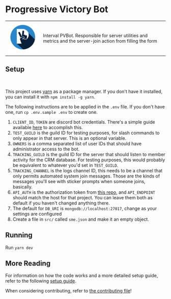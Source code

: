 <h1>Progressive Victory Bot</h1>
<div>
  <table style="width: 100%; border: none;" cellspacing="0" cellpadding="0" border="0">
  <tr>
    <td>
      <a href="https://progressivevictory.win/">
        <img src="assets/badge.png" width="200" alt="PV Badge" />
      </a>
    </td>
    <td rowspan="3">
      Interval PVBot. Responsible for server utilities and metrics and the server-join action from filling the form
    </td>
  </tr>
</table>
  <h2>
    Setup
  </h2>
  <p align="center">
    <img src="https://github.com/Progressive-Victory/crm-bot/actions/workflows/main.yml/badge.svg" alt>
  </p>
  <p>
    This project uses <a href="https://yarnpkg.com/">yarn</a> as a package manager. If you don't have it installed, you can install it with <code>npm install -g yarn</code>.
  </p>
  <p>
    The following instructions are to be applied in the <code>.env</code> file. If you don't have one, run <code>cp .env.sample .env</code> to create one.
  </p>
  <ol>
    <li>
      <code>CLIENT_ID</code>, <code>TOKEN</code> are discord bot credentials. There's a simple guide available <a href="https://discordjs.guide/preparations/setting-up-a-bot-application.html#creating-your-bot">here</a> to accomplish this.
    </li>
    <li>
      <code>TEST_GUILD</code> is the guild ID for testing purposes, for slash commands to only appear in that server. This is an optional variable.
    </li>
    <li><code>OWNERS</code> is a comma separated list of user IDs that should have administrator access to the bot.</li>
    <li>
      <code>TRACKING_GUILD</code> is the guild ID for the server that should listen to member activity for the CRM database. For testing purposes, this would probably be equivalent to whatever you'd set in <code>TEST_GUILD</code>.
    </li>
    <li>
      <code>TRACKING_CHANNEL</code> is the logs channel ID, this needs to be a channel that only permits automated system join messages. Those are the kinds of messages you'll see with sticker prompts when someone joins, basically.
    </li>
    <li>
      <code>API_AUTH</code> is the authorization token from <a href="https://github.com/Progressive-Victory/crm-backend/blob/main/.env.sample">this repo</a>, and <code>API_ENDPOINT</code> should match the host for that project. You can leave them both as default if you haven't changed anything there.</li>
    <li>The default for <code>DB_URI</code> is <code>mongodb://localhost:27017</code>, change as your settings are configured</li>
    <li>
      Create a file in <code>src/</code> called <code>sme.json</code> and make it an empty object.
    </li>
  </ol>
  <h2>
    Running
  </h2>
  <p>
    Run <code>yarn dev</code>
  </p>
  <h2>
    More Reading
  </h2>
  <p>
    For information on how the code works and a more detailed setup guide, refer to the following <a href="https://grateful-touch-3e3.notion.site/PVBot-Backend-Setup-f86aa59ff4664f548a0ca232083f7e7e">setup guide</a>.
  </p>
  <p>
    When considering contributing, refer to <a href="https://www.github.com/Progressive-Victory/crm-bot/blob/main/.github/CONTRIBUTING.md">the contributing file</a>!
  </p>
</div>
